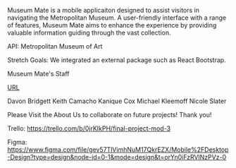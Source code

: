 Museum Mate is a mobile applicaiton designed to assist visitors in navigating the Metropolitan Museum. A user-friendly interface with a range of features, Museum Mate aims to enhance the experience by providing valuable information guiding through the vast collection. 

API: Metropolitan Museum of Art 

Stretch Goals: We integrated an external package such as React Bootstrap.

Museum Mate's Staff

[URL](https://strong-scone-f8ce93.netlify.app/)

Davon Bridgett 
Keith Camacho
Kanique Cox 
Michael Kleemoff 
Nicole Slater 

Please Visit the About Us to collaborate on future projects!
Thank you!

Trello: https://trello.com/b/0jrKIkPH/final-project-mod-3

Figma: https://www.figma.com/file/gev57TlVimhNuM17QkrEZX/Mobile%2FDesktop-Design?type=design&node-id=0-1&mode=design&t=orYn0iFzRVlNzPVz-0




